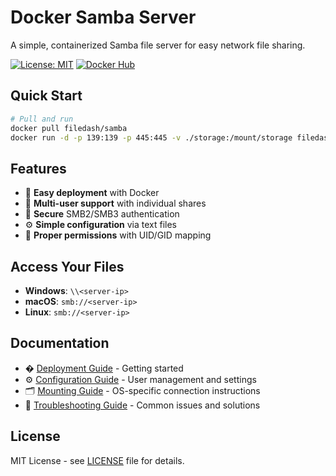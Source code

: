 # Docker Samba Server

A simple, containerized Samba file server for easy network file sharing.

[![License: MIT](https://img.shields.io/badge/License-MIT-yellow.svg)](https://opensource.org/licenses/MIT)
[![Docker Hub](https://img.shields.io/badge/Docker%20Hub-filedash%2Fsamba-blue)](https://hub.docker.com/r/filedash/samba)

## Quick Start

```bash
# Pull and run
docker pull filedash/samba
docker run -d -p 139:139 -p 445:445 -v ./storage:/mount/storage filedash/samba
```

## Features

- 🐳 **Easy deployment** with Docker
- 👥 **Multi-user support** with individual shares
- 🔐 **Secure** SMB2/SMB3 authentication
- ⚙️ **Simple configuration** via text files
- 🎯 **Proper permissions** with UID/GID mapping

## Access Your Files

- **Windows**: `\\<server-ip>`
- **macOS**: `smb://<server-ip>`
- **Linux**: `smb://<server-ip>`

## Documentation

- � [Deployment Guide](docs/deployment.md) - Getting started
- ⚙️ [Configuration Guide](docs/configuration.md) - User management and settings
- 🗂️ [Mounting Guide](docs/mounting-guide.md) - OS-specific connection instructions
- 🔧 [Troubleshooting Guide](docs/troubleshooting.md) - Common issues and solutions

## License

MIT License - see [LICENSE](LICENSE) file for details.
